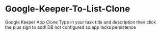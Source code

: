 # Google-Keeper-To-List-Clone
Google Keeper App Clone
Type in your task title and description then click the plus sign to add!
DB not configured so app lacks persistence
